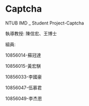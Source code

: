 # Captcha
NTUB IMD _ Student Project-Captcha

執導教授: 陳信宏、王博士

組員:

10856014-蘇冠達

10856015-黃宏騏

10856033-李國豪

10856047-伍慕君 

10856049-李杰恩
